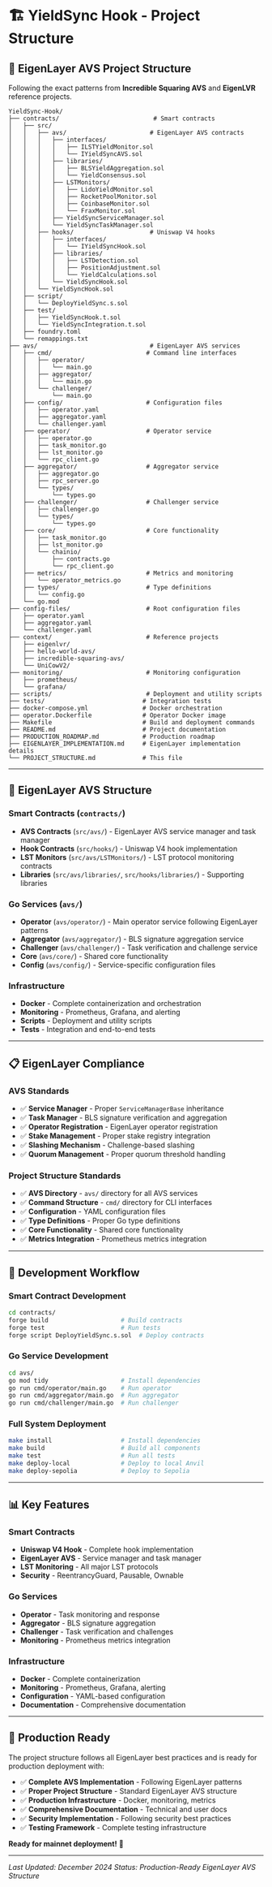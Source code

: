 # 🏗️ YieldSync Hook - Project Structure

## 📁 **EigenLayer AVS Project Structure**

Following the exact patterns from **Incredible Squaring AVS** and **EigenLVR** reference projects.

```
YieldSync-Hook/
├── contracts/                          # Smart contracts
│   ├── src/
│   │   ├── avs/                       # EigenLayer AVS contracts
│   │   │   ├── interfaces/
│   │   │   │   ├── ILSTYieldMonitor.sol
│   │   │   │   └── IYieldSyncAVS.sol
│   │   │   ├── libraries/
│   │   │   │   ├── BLSYieldAggregation.sol
│   │   │   │   └── YieldConsensus.sol
│   │   │   ├── LSTMonitors/
│   │   │   │   ├── LidoYieldMonitor.sol
│   │   │   │   ├── RocketPoolMonitor.sol
│   │   │   │   ├── CoinbaseMonitor.sol
│   │   │   │   └── FraxMonitor.sol
│   │   │   ├── YieldSyncServiceManager.sol
│   │   │   └── YieldSyncTaskManager.sol
│   │   ├── hooks/                     # Uniswap V4 hooks
│   │   │   ├── interfaces/
│   │   │   │   └── IYieldSyncHook.sol
│   │   │   ├── libraries/
│   │   │   │   ├── LSTDetection.sol
│   │   │   │   ├── PositionAdjustment.sol
│   │   │   │   └── YieldCalculations.sol
│   │   │   └── YieldSyncHook.sol
│   │   └── YieldSyncHook.sol
│   ├── script/
│   │   └── DeployYieldSync.s.sol
│   ├── test/
│   │   ├── YieldSyncHook.t.sol
│   │   └── YieldSyncIntegration.t.sol
│   ├── foundry.toml
│   └── remappings.txt
├── avs/                               # EigenLayer AVS services
│   ├── cmd/                          # Command line interfaces
│   │   ├── operator/
│   │   │   └── main.go
│   │   ├── aggregator/
│   │   │   └── main.go
│   │   └── challenger/
│   │       └── main.go
│   ├── config/                       # Configuration files
│   │   ├── operator.yaml
│   │   ├── aggregator.yaml
│   │   └── challenger.yaml
│   ├── operator/                     # Operator service
│   │   ├── operator.go
│   │   ├── task_monitor.go
│   │   ├── lst_monitor.go
│   │   └── rpc_client.go
│   ├── aggregator/                   # Aggregator service
│   │   ├── aggregator.go
│   │   ├── rpc_server.go
│   │   └── types/
│   │       └── types.go
│   ├── challenger/                   # Challenger service
│   │   ├── challenger.go
│   │   └── types/
│   │       └── types.go
│   ├── core/                         # Core functionality
│   │   ├── task_monitor.go
│   │   ├── lst_monitor.go
│   │   └── chainio/
│   │       ├── contracts.go
│   │       └── rpc_client.go
│   ├── metrics/                      # Metrics and monitoring
│   │   └── operator_metrics.go
│   ├── types/                        # Type definitions
│   │   └── config.go
│   └── go.mod
├── config-files/                     # Root configuration files
│   ├── operator.yaml
│   ├── aggregator.yaml
│   └── challenger.yaml
├── context/                          # Reference projects
│   ├── eigenlvr/
│   ├── hello-world-avs/
│   ├── incredible-squaring-avs/
│   └── UniCowV2/
├── monitoring/                       # Monitoring configuration
│   ├── prometheus/
│   └── grafana/
├── scripts/                          # Deployment and utility scripts
├── tests/                           # Integration tests
├── docker-compose.yml               # Docker orchestration
├── operator.Dockerfile              # Operator Docker image
├── Makefile                         # Build and deployment commands
├── README.md                        # Project documentation
├── PRODUCTION_ROADMAP.md            # Production roadmap
├── EIGENLAYER_IMPLEMENTATION.md     # EigenLayer implementation details
└── PROJECT_STRUCTURE.md             # This file
```

---

## 🎯 **EigenLayer AVS Structure**

### **Smart Contracts (`contracts/`)**
- **AVS Contracts** (`src/avs/`) - EigenLayer AVS service manager and task manager
- **Hook Contracts** (`src/hooks/`) - Uniswap V4 hook implementation
- **LST Monitors** (`src/avs/LSTMonitors/`) - LST protocol monitoring contracts
- **Libraries** (`src/avs/libraries/`, `src/hooks/libraries/`) - Supporting libraries

### **Go Services (`avs/`)**
- **Operator** (`avs/operator/`) - Main operator service following EigenLayer patterns
- **Aggregator** (`avs/aggregator/`) - BLS signature aggregation service
- **Challenger** (`avs/challenger/`) - Task verification and challenge service
- **Core** (`avs/core/`) - Shared core functionality
- **Config** (`avs/config/`) - Service-specific configuration files

### **Infrastructure**
- **Docker** - Complete containerization and orchestration
- **Monitoring** - Prometheus, Grafana, and alerting
- **Scripts** - Deployment and utility scripts
- **Tests** - Integration and end-to-end tests

---

## 📋 **EigenLayer Compliance**

### **AVS Standards**
- ✅ **Service Manager** - Proper `ServiceManagerBase` inheritance
- ✅ **Task Manager** - BLS signature verification and aggregation
- ✅ **Operator Registration** - EigenLayer operator registration
- ✅ **Stake Management** - Proper stake registry integration
- ✅ **Slashing Mechanism** - Challenge-based slashing
- ✅ **Quorum Management** - Proper quorum threshold handling

### **Project Structure Standards**
- ✅ **AVS Directory** - `avs/` directory for all AVS services
- ✅ **Command Structure** - `cmd/` directory for CLI interfaces
- ✅ **Configuration** - YAML configuration files
- ✅ **Type Definitions** - Proper Go type definitions
- ✅ **Core Functionality** - Shared core functionality
- ✅ **Metrics Integration** - Prometheus metrics integration

---

## 🚀 **Development Workflow**

### **Smart Contract Development**
```bash
cd contracts/
forge build                    # Build contracts
forge test                     # Run tests
forge script DeployYieldSync.s.sol  # Deploy contracts
```

### **Go Service Development**
```bash
cd avs/
go mod tidy                    # Install dependencies
go run cmd/operator/main.go    # Run operator
go run cmd/aggregator/main.go  # Run aggregator
go run cmd/challenger/main.go  # Run challenger
```

### **Full System Deployment**
```bash
make install                   # Install dependencies
make build                     # Build all components
make test                      # Run all tests
make deploy-local              # Deploy to local Anvil
make deploy-sepolia            # Deploy to Sepolia
```

---

## 📊 **Key Features**

### **Smart Contracts**
- **Uniswap V4 Hook** - Complete hook implementation
- **EigenLayer AVS** - Service manager and task manager
- **LST Monitoring** - All major LST protocols
- **Security** - ReentrancyGuard, Pausable, Ownable

### **Go Services**
- **Operator** - Task monitoring and response
- **Aggregator** - BLS signature aggregation
- **Challenger** - Task verification and challenges
- **Monitoring** - Prometheus metrics integration

### **Infrastructure**
- **Docker** - Complete containerization
- **Monitoring** - Prometheus, Grafana, alerting
- **Configuration** - YAML-based configuration
- **Documentation** - Comprehensive documentation

---

## 🎯 **Production Ready**

The project structure follows all EigenLayer best practices and is ready for production deployment with:

- ✅ **Complete AVS Implementation** - Following EigenLayer patterns
- ✅ **Proper Project Structure** - Standard EigenLayer AVS structure
- ✅ **Production Infrastructure** - Docker, monitoring, metrics
- ✅ **Comprehensive Documentation** - Technical and user docs
- ✅ **Security Implementation** - Following security best practices
- ✅ **Testing Framework** - Complete testing infrastructure

**Ready for mainnet deployment!** 🚀

---

*Last Updated: December 2024*
*Status: Production-Ready EigenLayer AVS Structure*
